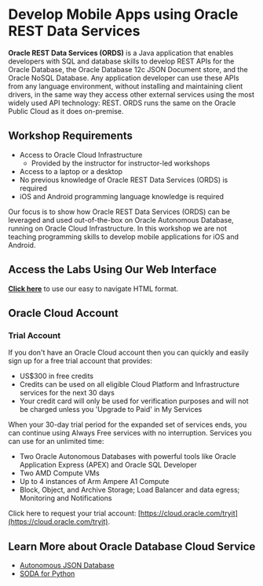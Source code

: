 # Develop Mobile Apps using Oracle REST Data Services

**Oracle REST Data Services (ORDS)** is a Java application that enables developers with SQL and database skills to develop REST APIs for the Oracle Database, the Oracle Database 12c JSON Document store, and the Oracle NoSQL Database. Any application developer can use these APIs from any language environment, without installing and maintaining client drivers, in the same way they access other external services using the most widely used API technology: REST. ORDS runs the same on the Oracle Public Cloud as it does on-premise.

## Workshop Requirements

* Access to Oracle Cloud Infrastructure
    * Provided by the instructor for instructor-led workshops
* Access to a laptop or a desktop
* No previous knowledge of Oracle REST Data Services (ORDS) is required
* iOS and Android programming language knowledge is required

Our focus is to show how Oracle REST Data Services (ORDS) can be leveraged and used out-of-the-box on Oracle Autonomous Database, running on Oracle Cloud Infrastructure. In this workshop we are not teaching programming skills to develop mobile applications for iOS and Android.

## Access the Labs Using Our Web Interface

**[Click here](https://oracle.github.io/learning-library/data-management-library/autonomous-database/developer/ords-mobile/index.html)** to use our easy to navigate HTML format.

## Oracle Cloud Account

### Trial Account

If you don't have an Oracle Cloud account then you can quickly and easily sign up for a free trial account that provides:
- US$300 in free credits
- Credits can be used on all eligible Cloud Platform and Infrastructure services for the next 30 days
- Your credit card will only be used for verification purposes and will not be charged unless you 'Upgrade to Paid' in My Services

When your 30-day trial period for the expanded set of services ends, you can continue using Always Free services with no interruption. Services you can use for an unlimited time:

- Two Oracle Autonomous Databases with powerful tools like Oracle Application Express (APEX) and Oracle SQL Developer
- Two AMD Compute VMs
- Up to 4 instances of Arm Ampere A1 Compute
- Block, Object, and Archive Storage; Load Balancer and data egress; Monitoring and Notifications


Click here to request your trial account: [https://cloud.oracle.com/tryit](https://cloud.oracle.com/tryit).

## Learn More about Oracle Database Cloud Service

- [Autonomous JSON Database](https://docs.oracle.com/en/cloud/paas/autonomous-json-database/ajdug/autonomous-json-database.html)
- [SODA for Python](https://docs.oracle.com/en/database/oracle/simple-oracle-document-access/python/index.html)

